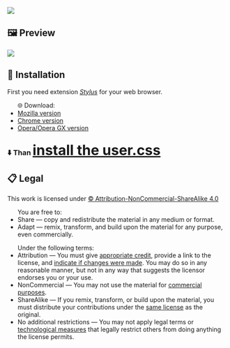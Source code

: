 <a href="https://userstyles.world/style/212/google-dark-theme"><img src="https://i.imgur.com/NSbmTAl.png" align="center"></img></a>

<div id="preview">
  <h2>🖼 Preview</h2>
    <img src="https://i.imgur.com/2DKkJN5.png"></img>
</div>

<div id="installation">
 <h2>📁 Installation</h2>
   <div class="stylus">
       <p>First you need extension <a href="https://add0n.com/stylus.html" style="font-style: italic;">Stylus</a> for your web browser.</p>
          <ul>🌐 Download:
            <li><a href="https://addons.mozilla.org/en-US/firefox/addon/styl-us/">Mozilla version</a></li>
            <li><a href="https://chrome.google.com/webstore/detail/stylus/clngdbkpkpeebahjckkjfobafhncgmne">Chrome version</a></li>
            <li><a href="https://addons.opera.com/en/extensions/details/stylus/">Opera/Opera GX version</a></li>
          </ul>
   </div>
   <div class="user.css">
     <h3>⬇️ Than 
        <a href="https://github.com/blyad2137/google-dark-theme/raw/main/dark-theme.user.css" style="font-size: 2rem;"> install the user.css</a></h3>
   </div>
</div>

<div id="legal">
  <h2>📋 Legal</h2>
    <p>This work is licensed under <a href="https://creativecommons.org/licenses/by-nc-sa/4.0/">©️ Attribution-NonCommercial-ShareAlike 4.0</a></p>
      <ul>You are free to:
        <li>Share — copy and redistribute the material in any medium or format.</li>
        <li>Adapt — remix, transform, and build upon the material
            for any purpose, even commercially.</li>
      </ul>
      <ul>Under the following terms:
        <li>Attribution — You must give <a href="#" title="You must give appropriate credit, provide a link to the license, and indicate if changes were made. You may do so in any reasonable manner, but not in any way that suggests the licensor endorses you or your use.">appropriate credit</a>, provide a link to the license, and <a href="#" title="In 4.0, you must indicate if you modified the material and retain an indication of previous modifications. In 3.0 and earlier license versions, the indication of changes is only required if you create a derivative.">indicate if changes were made</a>. You may do so in any reasonable manner, but not in any way that suggests the licensor endorses you or your use.</li>
        <li>NonCommercial — You may not use the material for <a href="#" title="A commercial use is one primarily intended for commercial advantage or monetary compensation.">commercial purposes</a>.</li>
        <li>ShareAlike — If you remix, transform, or build upon the material, you must distribute your contributions under the <a href="#" title="You may also use a license listed as compatible at https://creativecommons.org/compatiblelicenses">same license</a> as the original.</li>
        <li>No additional restrictions — You may not apply legal terms or <a href="#" title="The license prohibits application of effective technological measures, defined with reference to Article 11 of the WIPO Copyright Treaty.">technological measures</a> that legally restrict others from doing anything the license permits.</li>
      </ul>
</div>
